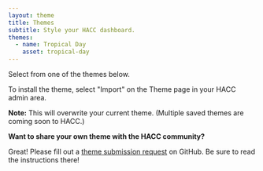 ```yaml
---
layout: theme
title: Themes
subtitle: Style your HACC dashboard.
themes:
  - name: Tropical Day
    asset: tropical-day
---
```


<p class="lead">Select from one of the themes below.</p>
<p>To install the theme, select "Import" on the Theme page in your HACC admin area.</p>
<p><b>Note:</b> This will overwrite your current theme. (Multiple saved themes are coming soon to HACC.)</p>

<div class="alert alert-info" role="alert">
    <p><b>Want to share your own theme with the HACC community?</b></p>
    <p>Great! Please fill out a <a href="https://github.com/qJake/hacc.dev/issues/new?assignees=qJake&labels=theme+addition&template=theme-addition.md&title=My+Theme+Submission" target="_blank" rel="nofollow">theme submission request</a> on GitHub. Be sure to read the instructions there!</p>
</div>